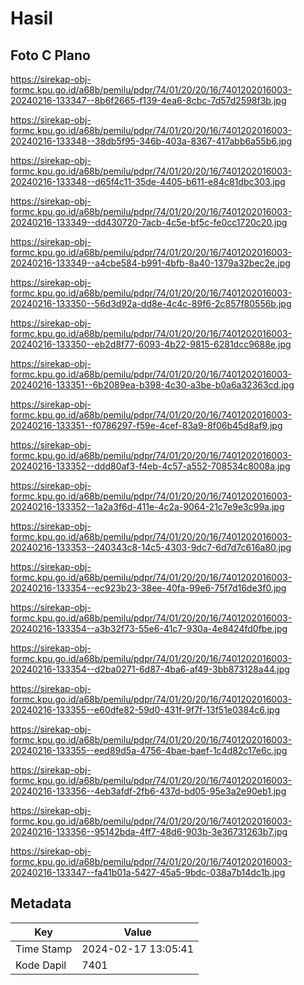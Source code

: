 # Hasil

## Foto C Plano

https://sirekap-obj-formc.kpu.go.id/a68b/pemilu/pdpr/74/01/20/20/16/7401202016003-20240216-133347--8b6f2665-f139-4ea6-8cbc-7d57d2598f3b.jpg

https://sirekap-obj-formc.kpu.go.id/a68b/pemilu/pdpr/74/01/20/20/16/7401202016003-20240216-133348--38db5f95-346b-403a-8367-417abb6a55b6.jpg

https://sirekap-obj-formc.kpu.go.id/a68b/pemilu/pdpr/74/01/20/20/16/7401202016003-20240216-133348--d65f4c11-35de-4405-b611-e84c81dbc303.jpg

https://sirekap-obj-formc.kpu.go.id/a68b/pemilu/pdpr/74/01/20/20/16/7401202016003-20240216-133349--dd430720-7acb-4c5e-bf5c-fe0cc1720c20.jpg

https://sirekap-obj-formc.kpu.go.id/a68b/pemilu/pdpr/74/01/20/20/16/7401202016003-20240216-133349--a4cbe584-b991-4bfb-8a40-1379a32bec2e.jpg

https://sirekap-obj-formc.kpu.go.id/a68b/pemilu/pdpr/74/01/20/20/16/7401202016003-20240216-133350--56d3d92a-dd8e-4c4c-89f6-2c857f80556b.jpg

https://sirekap-obj-formc.kpu.go.id/a68b/pemilu/pdpr/74/01/20/20/16/7401202016003-20240216-133350--eb2d8f77-6093-4b22-9815-6281dcc9688e.jpg

https://sirekap-obj-formc.kpu.go.id/a68b/pemilu/pdpr/74/01/20/20/16/7401202016003-20240216-133351--6b2089ea-b398-4c30-a3be-b0a6a32363cd.jpg

https://sirekap-obj-formc.kpu.go.id/a68b/pemilu/pdpr/74/01/20/20/16/7401202016003-20240216-133351--f0786297-f59e-4cef-83a9-8f06b45d8af9.jpg

https://sirekap-obj-formc.kpu.go.id/a68b/pemilu/pdpr/74/01/20/20/16/7401202016003-20240216-133352--ddd80af3-f4eb-4c57-a552-708534c8008a.jpg

https://sirekap-obj-formc.kpu.go.id/a68b/pemilu/pdpr/74/01/20/20/16/7401202016003-20240216-133352--1a2a3f6d-411e-4c2a-9064-21c7e9e3c99a.jpg

https://sirekap-obj-formc.kpu.go.id/a68b/pemilu/pdpr/74/01/20/20/16/7401202016003-20240216-133353--240343c8-14c5-4303-9dc7-6d7d7c616a80.jpg

https://sirekap-obj-formc.kpu.go.id/a68b/pemilu/pdpr/74/01/20/20/16/7401202016003-20240216-133354--ec923b23-38ee-40fa-99e6-75f7d16de3f0.jpg

https://sirekap-obj-formc.kpu.go.id/a68b/pemilu/pdpr/74/01/20/20/16/7401202016003-20240216-133354--a3b32f73-55e6-41c7-930a-4e8424fd0fbe.jpg

https://sirekap-obj-formc.kpu.go.id/a68b/pemilu/pdpr/74/01/20/20/16/7401202016003-20240216-133354--d2ba0271-6d87-4ba6-af49-3bb873128a44.jpg

https://sirekap-obj-formc.kpu.go.id/a68b/pemilu/pdpr/74/01/20/20/16/7401202016003-20240216-133355--e60dfe82-59d0-431f-9f7f-13f51e0384c6.jpg

https://sirekap-obj-formc.kpu.go.id/a68b/pemilu/pdpr/74/01/20/20/16/7401202016003-20240216-133355--eed89d5a-4756-4bae-baef-1c4d82c17e6c.jpg

https://sirekap-obj-formc.kpu.go.id/a68b/pemilu/pdpr/74/01/20/20/16/7401202016003-20240216-133356--4eb3afdf-2fb6-437d-bd05-95e3a2e90eb1.jpg

https://sirekap-obj-formc.kpu.go.id/a68b/pemilu/pdpr/74/01/20/20/16/7401202016003-20240216-133356--95142bda-4ff7-48d6-903b-3e36731263b7.jpg

https://sirekap-obj-formc.kpu.go.id/a68b/pemilu/pdpr/74/01/20/20/16/7401202016003-20240216-133347--fa41b01a-5427-45a5-9bdc-038a7b14dc1b.jpg


## Metadata

| Key        | Value               |
| ---------- | ------------------- |
| Time Stamp | 2024-02-17 13:05:41 |
| Kode Dapil | 7401                |



